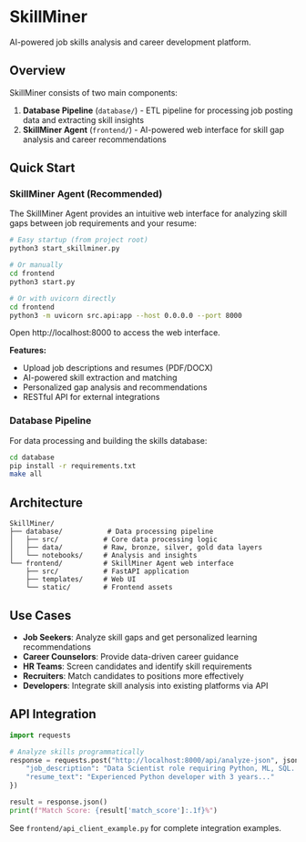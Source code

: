 # SkillMiner

AI-powered job skills analysis and career development platform.

## Overview

SkillMiner consists of two main components:

1. **Database Pipeline** (`database/`) - ETL pipeline for processing job posting data and extracting skill insights
2. **SkillMiner Agent** (`frontend/`) - AI-powered web interface for skill gap analysis and career recommendations

## Quick Start

### SkillMiner Agent (Recommended)

The SkillMiner Agent provides an intuitive web interface for analyzing skill gaps between job requirements and your resume:

```bash
# Easy startup (from project root)
python3 start_skillminer.py

# Or manually
cd frontend
python3 start.py

# Or with uvicorn directly
cd frontend
python3 -m uvicorn src.api:app --host 0.0.0.0 --port 8000
```

Open http://localhost:8000 to access the web interface.

**Features:**
- Upload job descriptions and resumes (PDF/DOCX)
- AI-powered skill extraction and matching
- Personalized gap analysis and recommendations
- RESTful API for external integrations

### Database Pipeline

For data processing and building the skills database:

```bash
cd database
pip install -r requirements.txt
make all
```

## Architecture

```
SkillMiner/
├── database/           # Data processing pipeline
│   ├── src/           # Core data processing logic
│   ├── data/          # Raw, bronze, silver, gold data layers
│   └── notebooks/     # Analysis and insights
└── frontend/          # SkillMiner Agent web interface
    ├── src/           # FastAPI application
    ├── templates/     # Web UI
    └── static/        # Frontend assets
```

## Use Cases

- **Job Seekers**: Analyze skill gaps and get personalized learning recommendations
- **Career Counselors**: Provide data-driven career guidance
- **HR Teams**: Screen candidates and identify skill requirements
- **Recruiters**: Match candidates to positions more effectively
- **Developers**: Integrate skill analysis into existing platforms via API

## API Integration

```python
import requests

# Analyze skills programmatically
response = requests.post("http://localhost:8000/api/analyze-json", json={
    "job_description": "Data Scientist role requiring Python, ML, SQL...",
    "resume_text": "Experienced Python developer with 3 years..."
})

result = response.json()
print(f"Match Score: {result['match_score']:.1f}%")
```

See `frontend/api_client_example.py` for complete integration examples.